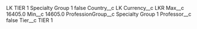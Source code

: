 <?xml version="1.0" encoding="UTF-8"?>
<CustomMetadata xmlns="http://soap.sforce.com/2006/04/metadata" xmlns:xsi="http://www.w3.org/2001/XMLSchema-instance" xmlns:xsd="http://www.w3.org/2001/XMLSchema">
    <label>LK TIER 1 Specialty Group 1</label>
    <protected>false</protected>
    <values>
        <field>Country__c</field>
        <value xsi:type="xsd:string">LK</value>
    </values>
    <values>
        <field>Currency__c</field>
        <value xsi:type="xsd:string">LKR</value>
    </values>
    <values>
        <field>Max__c</field>
        <value xsi:type="xsd:double">16405.0</value>
    </values>
    <values>
        <field>Min__c</field>
        <value xsi:type="xsd:double">14605.0</value>
    </values>
    <values>
        <field>ProfessionGroup__c</field>
        <value xsi:type="xsd:string">Specialty Group 1</value>
    </values>
    <values>
        <field>Professor__c</field>
        <value xsi:type="xsd:boolean">false</value>
    </values>
    <values>
        <field>Tier__c</field>
        <value xsi:type="xsd:string">TIER 1</value>
    </values>
</CustomMetadata>

